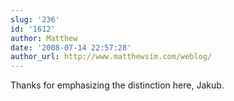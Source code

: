 ```yaml
---
slug: '236'
id: '1612'
author: Matthew
date: '2008-07-14 22:57:28'
author_url: http://www.matthewsim.com/weblog/
---
```

Thanks for emphasizing the distinction here, Jakub.
